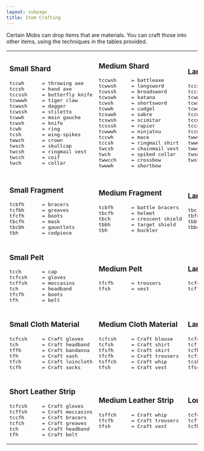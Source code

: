 ```yaml
---
layout: subpage
title: Item Crafting
---
```


Certain Mobs can drop items that are materials. You can craft those into other items, using the techniques in the tables provided.

<table>
<tr>
<td>

<h3>Small Shard</h3>

<pre>
tccwh      = throwing axe
tccsh      = hand axe
tccssh     = butterfly knife
tcwwwh     = tiger claw
tcwwsh     = dagger
tcwssh     = stiletto
tcwwh      = main gauche
tcwsh      = knife
tcwh       = ring
tcsh       = wing-spikes
twwch      = crown
twsch      = skullcap
twcsh      = ringmail vest
twcch      = coif
twch       = collar
</pre>

</td><td>

<h3>Medium Shard</h3>

<pre>
tccwsh     = battleaxe
tcwwsh     = longsword
tcwssh     = broadsword
tcwswh     = katana
tcwsh      = shortsword
tcwwh      = cudgel
tcswwh     = sabre
tcswsh     = scimitar
tcsssh     = rapier
tcwwwh     = ninjatou
tccwh      = mace
tccsh      = ringmail shirt
twcsh      = chainmail vest
twch       = spiked collar
twwcch     = crossbow
twwwh      = shortbow
</pre>

</td><td>

<h3>Large Shard</h3>

<pre>
tccsch     = scythe
tccsh      = greataxe
tcwwsh     = bastard sword
tcwswh     = falchion
tcwssh     = greatsword
tccwch     = naginata
tccwwh     = lance
tccch      = halberd
tccwh      = quarterstaff
twwch      = spear
twwwh      = longbow
twwsh      = trident
twswh      = chainmail shirt
twssh      = chainmail leggings
</pre>

</td></tr>
<tr><td>

<h3>Small Fragment</h3>

<pre>
tcbfh      = bracers
tcfbh      = greaves
tfcfh      = boots
tbcfh      = mask
tbcbh      = gauntlets
tbh        = codpiece
</pre>

</td><td>

<h3>Medium Fragment</h3>

<pre>
tcbfh      = battle bracers
tbcfh      = helmet
tbch       = crescent shield
tbbh       = target shield
tbh        = buckler
</pre>

</td><td>

<h3>Large Fragment</h3>

<pre>
tbcfh      = full helm
tbfch      = breastplate
tbbfh      = tower shield
tbbch      = kite shield
</pre>

</td></tr>
<tr><td>

<h3>Small Pelt</h3>

<pre>
tcch       = cap
tcfcsh     = gloves
tcffsh     = moccasins
tch        = headband
tfcfh      = boots
tfh        = belt
</pre>

</td><td>

<h3>Medium Pelt</h3>

<pre>
tfcfh      = trousers
tfsh       = vest
</pre>

</td><td>

<h3>Large Pelt</h3>

<pre>
tcfcsh     = jerkin
tcffh      = hooded cloak
</pre>

</td></tr>
<tr><td>

<h3>Small Cloth Material</h3>

<pre>
tcfcsh     = Craft gloves
tch        = Craft headband
tffh       = Craft bandanna
tfh        = Craft sash
tfch       = Craft loincloth
tcfh       = Craft socks
</pre>

</td><td>

<h3>Medium Cloth Material</h3>

<pre>
tcfcsh     = Craft blouse
tcfsh      = Craft shirt
tfsfh      = Craft skirt
tfcfh      = Craft trousers
tsffch     = Craft whip
tfsh       = Craft vest
</pre>

</td><td>

<h3>Large Cloth Material</h3>

<pre>
tcfcsh     = Craft dress
tcffh      = Craft hooded cloak
tcfh       = Craft cloak
tcfsh      = Craft robe
tcsh       = Craft shift
tfscsfh    = Craft net
</pre>

</td><tr>
<tr><td>

<h3>Short Leather Strip</h3>

<pre>
tcfcsh     = Craft gloves
tcffsh     = Craft moccasins
tccfh      = Craft bracers
tcfch      = Craft greaves
tch        = Craft headband
tfh        = Craft belt
</pre>

</td><td>

<h3>Medium Leather Strip</h3>

<pre>
tsffch     = Craft whip
tfcfh      = Craft trousers
tfsh       = Craft vest
</pre>

</td><td>

<h3>Long Leather Strip</h3>

<pre>
tcfcsh     = Craft jerkin
tcffh      = Craft hooded cloak
tcfh       = Craft cloak
</pre>

</td></tr>
</table>
